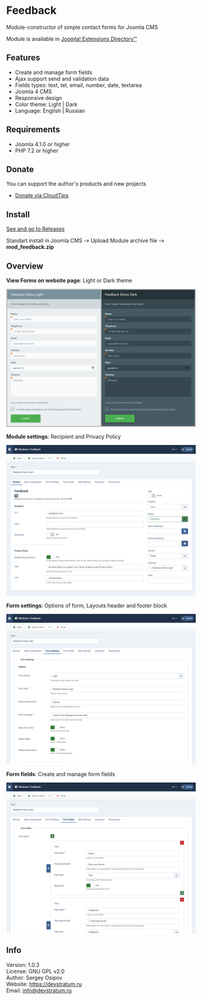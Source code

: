 # Feedback

Module-constructor of simple contact forms for Joomla CMS

Module is available in [Joomla! Extensions Directory™](https://extensions.joomla.org/extension/feedback/)

## Features

* Create and manage form fields
* Ajax support send and validation data
* Fields types: text, tel, email, number, date, textarea
* Joomla 4 CMS
* Responsive design
* Color theme: Light | Dark
* Language: English | Russian

## Requirements

* Joomla 4.1.0 or higher
* PHP 7.2 or higher

## Donate

You can support the author's products and new projects

* [Donate via CloudTips](https://pay.cloudtips.ru/p/1daecc1f)

## Install

[See and go to Releases](https://github.com/devstratum/feedback/releases)

Standart install in Joomla CMS -» Upload Module archive file -» **mod_feedback.zip**

## Overview

**View Forms on website page**: Light or Dark theme

![com_metadesc_01](https://github.com/devstratum/feedback/blob/main/mod_feedback_01.png)

**Module settings**: Recipient and Privacy Policy

![com_metadesc_01](https://github.com/devstratum/feedback/blob/main/mod_feedback_02.png)

**Form settings**: Options of form, Layouts header and footer block

![com_metadesc_01](https://github.com/devstratum/feedback/blob/main/mod_feedback_03.png)

**Form fields**: Create and manage form fields

![com_metadesc_01](https://github.com/devstratum/feedback/blob/main/mod_feedback_04.png)

## Info

Version: 1.0.3  
License: GNU GPL v2.0  
Author: Sergey Osipov  
Website: https://devstratum.ru  
Email: info@devstratum.ru
